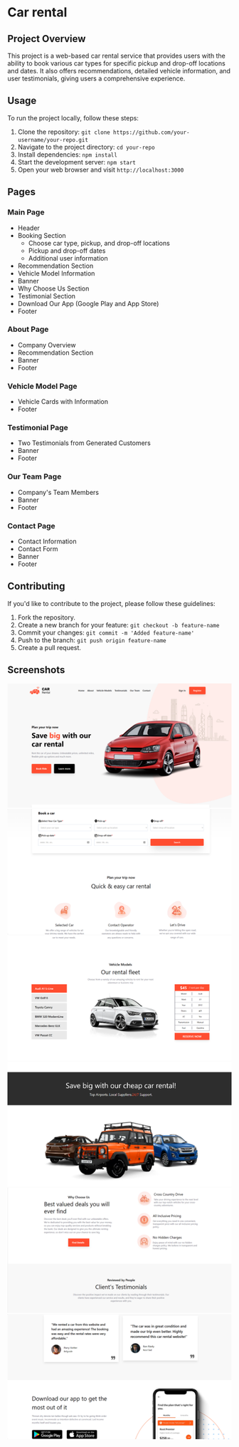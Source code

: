 # Car rental

## Project Overview

This project is a web-based car rental service that provides users with the ability to book various car types for specific pickup and drop-off locations and dates. It also offers recommendations, detailed vehicle information, and user testimonials, giving users a comprehensive experience.

## Usage

To run the project locally, follow these steps:

1. Clone the repository: `git clone https://github.com/your-username/your-repo.git`
2. Navigate to the project directory: `cd your-repo`
3. Install dependencies: `npm install`
4. Start the development server: `npm start`
5. Open your web browser and visit `http://localhost:3000`

## Pages

### Main Page

- Header
- Booking Section
  - Choose car type, pickup, and drop-off locations
  - Pickup and drop-off dates
  - Additional user information
- Recommendation Section
- Vehicle Model Information
- Banner
- Why Choose Us Section
- Testimonial Section
- Download Our App (Google Play and App Store)
- Footer

### About Page

- Company Overview
- Recommendation Section
- Banner
- Footer

### Vehicle Model Page

- Vehicle Cards with Information
- Footer

### Testimonial Page

- Two Testimonials from Generated Customers
- Banner
- Footer

### Our Team Page

- Company's Team Members
- Banner
- Footer

### Contact Page

- Contact Information
- Contact Form
- Banner
- Footer

## Contributing

If you'd like to contribute to the project, please follow these guidelines:

1. Fork the repository.
2. Create a new branch for your feature: `git checkout -b feature-name`
3. Commit your changes: `git commit -m 'Added feature-name'`
4. Push to the branch: `git push origin feature-name`
5. Create a pull request.

## Screenshots

![Screenshot 1](/src/assets/screenshots_and_logo/1.png)
![Screenshot 2](/src/assets/screenshots_and_logo/2.png)
![Screenshot 3](/src/assets/screenshots_and_logo/3.png)
![Screenshot 4](/src/assets/screenshots_and_logo/4.png)
![Screenshot 5](/src/assets/screenshots_and_logo/5.png)
![Screenshot 6](/src/assets/screenshots_and_logo/6.png)
